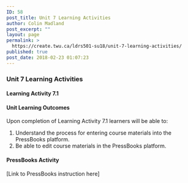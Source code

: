 ```yaml
---
ID: 58
post_title: Unit 7 Learning Activities
author: Colin Madland
post_excerpt: ""
layout: page
permalink: >
  https://create.twu.ca/ldrs501-su18/unit-7-learning-activities/
published: true
post_date: 2018-02-23 01:07:23
---
```

<h3>Unit 7 Learning Activities</h3>
<h4>Learning Activity 7.1</h4>
<h4>Unit Learning Outcomes</h4>
Upon completion of Learning Activity 7.1 learners will be able to:
<ol>
 	<li>Understand the process for entering course materials into the PressBooks platform.</li>
 	<li>Be able to edit course materials in the PressBooks platform.</li>
</ol>
<h4>PressBooks Activity</h4>
[Link to PressBooks instruction here]

&nbsp;
